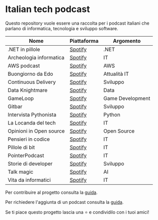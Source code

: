 # Italian tech podcast

Questo repository vuole essere una raccolta per i podcast italiani che parlano di informatica, tecnologia e sviluppo software.

| Nome                    	| Piattaforma 	                                                               | Argomento        	|
|-------------------------	|----------------------------------------------------------------------------  |------------------	|
| .NET in pillole         	| [Spotify](https://open.spotify.com/show/7jyoG6BBmzvScNOqSpVvQQ)              | .NET             	|
| Archeologia informatica 	| [Spotify](https://open.spotify.com/show/1Fde8DUOY5fFoa09D4c31Q)              | IT               	|
| AWS podcast             	| [Spotify](https://open.spotify.com/show/3jMkJaBrYET7WEKxERWc11)              | AWS              	|
| Buongiorno da Edo       	| [Spotify](https://open.spotify.com/show/4B2I1RTHTS5YkbCYfLCveU)              | Attualità IT     	|
| Continuous Delivery     	| [Spotify](https://open.spotify.com/show/1xNXGXiZzazwqKycTS8WyG)              | Sviluppo         	|
| Data Knightmare         	| [Spotify](https://open.spotify.com/show/6Es1phkjQsJtfx4JSej4r7)              | Data             	|
| GameLoop                	| [Spotify](https://open.spotify.com/show/03ZofKnX7ta51QuFU0sMBJ)              | Game Development 	|
| Gitbar                  	| [Spotify](https://open.spotify.com/show/6FWltYQocjuqY20937igDN)              | Sviluppo         	|
| Intervista Pythonista   	| [Spotify](https://open.spotify.com/show/5eVxYZVcUegJAl1VdTw8xT)              | Python           	|
| La Locanda del tech     	| [Spotify](https://open.spotify.com/show/15LgWGdHeYb2NifJ5TTec7)              | IT               	|
| Opinioni in Open source 	| [Spotify](https://open.spotify.com/show/38JFBCi5RMurDyYgFgiRib)              | Open Source      	|
| Pensieri in codice      	| [Spotify](https://open.spotify.com/show/5YEceJXlDE8st36dtgcjJJ)              | IT               	|
| Pillole di bit          	| [Spotify](https://open.spotify.com/show/1PHgUzoX7cwEnBC2zsPaEm)              | IT               	|
| PointerPodcast          	| [Spotify](https://open.spotify.com/show/3XmDzcZv4rCIx1VpWrbrkh)              | IT               	|
| Storie di developer     	| [Spotify](https://open.spotify.com/show/5rDJu3qScB9YR5yZtgjm62)              | Sviluppo         	|
| Talk magic              	| [Spotify](https://open.spotify.com/show/1mlD4zrOMTwdQjuU5s5hzA)              | AI               	|
| Vita da informatici     	| [Spotify](https://open.spotify.com/show/7cGa4VA2K5lgXQS5eb09LP)              | IT               	|



Per contribuire al progetto consulta la [guida](CONTRIBUTING.md).

Per richiedere l'aggiunta di un podcast consulta la [guida](REQUEST.md).

Se ti piace questo progetto lascia una ⭐️ e condividilo con i tuoi amici!